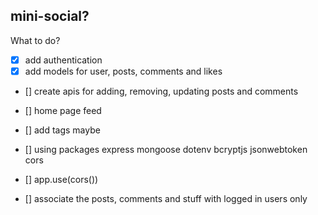 ## mini-social?

What to do?

- [x] add authentication
- [x] add models for user, posts, comments and likes 
- [] create apis for adding, removing, updating posts and comments
- [] home page feed
- [] add tags maybe


- [] using packages express mongoose dotenv bcryptjs jsonwebtoken cors
- [] app.use(cors())
- [] associate the posts, comments and stuff with logged in users only
